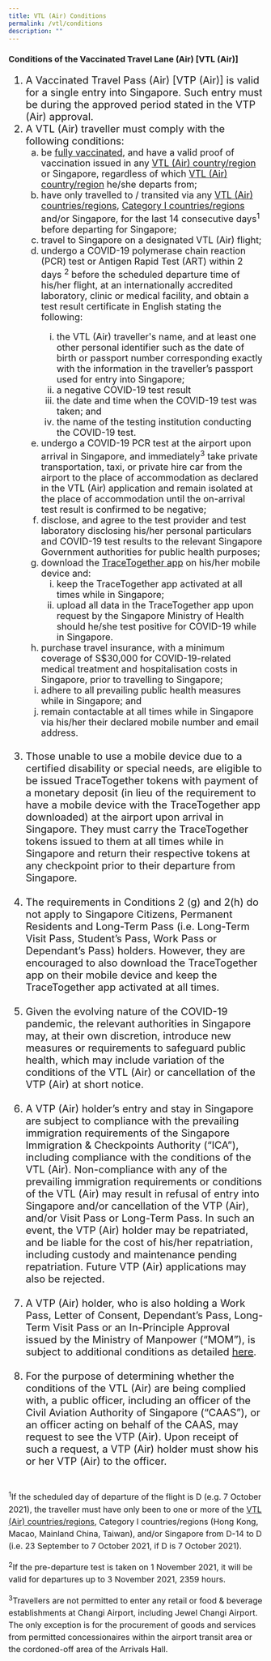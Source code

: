 ```yaml
---
title: VTL (Air) Conditions
permalink: /vtl/conditions
description: ""
---
```


### Conditions of the Vaccinated Travel Lane (Air) [VTL (Air)]

<ol style="font-size:20px;">
	<li style="font-size:20px; list-style-type:decimal;"> A Vaccinated Travel Pass (Air) [VTP (Air)] is valid for a single entry into Singapore. Such entry must be during the approved period stated in the VTP (Air) approval.</li>
  <li style="font-size:20px; list-style-type:decimal;"> A VTL (Air) traveller must comply with the following conditions:
     <ol style="font-size:18px; list-style-type:lower-alpha;">
	      <li style="font-size:18px; list-style-type:lower-alpha;">be <a href="/health/vtsg">fully vaccinated</a>, and have a valid proof of vaccination issued in any <a href="/vtl/requirements-and-process#countries">VTL (Air) country/region</a> or Singapore, regardless of which <a href="/vtl/requirements-and-process#countries">VTL (Air) country/region</a> he/she departs from;</li>	      
	     <li style="font-size:18px; list-style-type:lower-alpha;">have only travelled to / transited via any <a href="/vtl/requirements-and-process#countries">VTL (Air) countries/regions</a>, <a href="/shn-and-swab-summary" target="_blank">Category I countries/regions</a> and/or Singapore, for the last 14 consecutive days<sup>1</sup> before departing for Singapore;</li>			 
        <li style="font-size:18px; list-style-type:lower-alpha;">travel to Singapore on a designated VTL (Air) flight;</li>
       <li style="font-size:18px; list-style-type:lower-alpha;"> undergo a COVID-19 polymerase chain reaction (PCR) test or Antigen Rapid Test (ART) within 2 days <sup>2</sup> before the scheduled departure time of his/her flight, at an internationally accredited laboratory, clinic or medical facility, and obtain a test result certificate in English stating the following:</li>
        <ol style="font-size:18px; list-style-type:lower-roman;">
          <li style="font-size:18px; list-style-type:lower-roman;">the VTL (Air) traveller's name, and at least one other personal identifier such as the date of birth or passport number  corresponding exactly with the information in the traveller’s passport used for entry into Singapore;</li>
           <li style="font-size:18px; list-style-type:lower-roman;">a negative COVID-19 test result</li>
          <li style="font-size:18px; list-style-type:lower-roman;">the date and time when the COVID-19 test was taken; and</li>
					    <li style="font-size:18px; list-style-type:lower-roman;">the name of the testing institution conducting the COVID-19 test.
</li>
         </ol>
               <li style="font-size:18px; list-style-type:lower-alpha;">undergo a COVID-19 PCR test at the airport upon arrival in Singapore, and immediately<sup>3</sup>  take private transportation, taxi, or private hire car from the airport to the place of accommodation as declared in the VTL (Air) application and remain isolated at the place of accommodation until the on-arrival test result is confirmed to be negative;</li>
	     <li style="font-size:18px; list-style-type:lower-alpha;"> disclose, and agree to the test provider and test laboratory disclosing his/her personal particulars and COVID-19 test results to the relevant Singapore Government authorities for public health purposes;</li>
	     <li style="font-size:18px; list-style-type:lower-alpha;">download the <a href="https://tracetogether.gov.sg" target="_blank">TraceTogether app</a> on his/her mobile device and:
		<ol style="font-size:18px; list-style-type:lower-roman;">
		<li style="font-size:18px; list-style-type:lower-roman;">keep the TraceTogether app activated at all times while in Singapore;</li>
				<li style="font-size:18px; list-style-type:lower-roman;">upload all data in the TraceTogether app upon request by the Singapore Ministry of Health should he/she test positive for COVID-19 while in Singapore.</li>
				 </ol>
	</li>
	     <li style="font-size:18px; list-style-type:lower-alpha;"> purchase travel insurance, with a minimum coverage of S$30,000 for COVID-19-related medical treatment and hospitalisation costs in Singapore, prior to travelling to Singapore;</li>
	     <li style="font-size:18px; list-style-type:lower-alpha;"> adhere to all prevailing public health measures while in Singapore; and</li>
		     <li style="font-size:18px; list-style-type:lower-alpha;"> remain contactable at all times while in Singapore via his/her their declared mobile number and email address.</li>
     </ol>
  </li>
  <br>
    <li style="font-size:20px; list-style-type:decimal;"> Those unable to use a mobile device due to a certified disability or special needs, are eligible to be issued TraceTogether tokens with payment of a monetary deposit (in lieu of the requirement to have a mobile device with the TraceTogether app downloaded) at the airport upon arrival in Singapore. They must carry the TraceTogether tokens issued to them at all times while in Singapore and return their respective tokens at any checkpoint prior to their departure from Singapore.
</li>
  <br>
   <li style="font-size:20px; list-style-type:decimal;"> The requirements in Conditions 2 (g) and 2(h) do not apply to Singapore Citizens, Permanent Residents and Long-Term Pass (i.e. Long-Term Visit Pass, Student’s Pass, Work Pass or Dependant’s Pass) holders. However, they are encouraged to also download the TraceTogether app on their mobile device and keep the TraceTogether app activated at all times. 
  </li>
  <br>
   <li style="font-size:20px; list-style-type:decimal;"> Given the evolving nature of the COVID-19 pandemic, the relevant authorities in Singapore may, at their own discretion, introduce new measures or requirements to safeguard public health, which may include variation of the conditions of the VTL (Air) or cancellation of the VTP (Air) at short notice. </li> <br> 
	<li style="font-size:20px; list-style-type:decimal;"> A VTP (Air) holder’s entry and stay in Singapore are subject to compliance with the prevailing immigration requirements of the Singapore Immigration &amp; Checkpoints Authority (“ICA”), including compliance with the conditions of the VTL (Air). Non-compliance with any of the prevailing immigration requirements or conditions of the VTL (Air) may result in refusal of entry into Singapore and/or cancellation of the VTP (Air), and/or Visit Pass or Long-Term Pass. In such an event, the VTP (Air) holder may be repatriated, and be liable for the cost of his/her repatriation, including custody and maintenance pending repatriation. Future VTP (Air) applications may also be rejected. </li>  <br>
	<li style="font-size:20px; list-style-type:decimal;"> A VTP (Air) holder, who is also holding a Work Pass, Letter of Consent, Dependant’s Pass, Long-Term Visit Pass or an In-Principle Approval issued by the Ministry of Manpower (“MOM”), is subject to additional conditions as detailed <a href="https://go.gov.sg/wp-vtl-conditions" target="_blank">here</a>.</li> <br>
		<li style="font-size:20px; list-style-type:decimal;">For the purpose of determining whether the conditions of the VTL (Air) are being complied with, a public officer, including an officer of the Civil Aviation Authority of Singapore (“CAAS”), or an officer acting on behalf of the CAAS, may request to see the VTP (Air). Upon receipt of such a request, a VTP (Air) holder must show his or her VTP (Air) to the officer.</li>  <br>
</ol>

<p style="font-size:16px; margin-top:10px; line-height:1.5;"><sup>1</sup>If the scheduled day of departure of the flight is D (e.g. 7 October 2021), the traveller must have only been to one or more of the <a href="/vtl/requirements-and-process#countries">VTL (Air) countries/regions</a>, Category I countries/regions (Hong Kong, Macao, Mainland China, Taiwan), and/or Singapore from D-14 to D (i.e. 23 September to 7 October 2021, if D is 7 October 2021).</p>

<p style="font-size:16px; margin-top:10px; line-height:1.5;"><sup>2</sup>If the pre-departure test is taken on 1 November 2021, it will be valid for departures up to 3 November 2021, 2359 hours.</p>

<p style="font-size:16px; margin-top:10px; line-height:1.5;"><sup>3</sup>Travellers are not permitted to enter any retail or food & beverage establishments at Changi Airport, including Jewel Changi Airport. The only exception is for the procurement of goods and services from permitted concessionaires within the airport transit area or the cordoned-off area of the Arrivals Hall.</p>